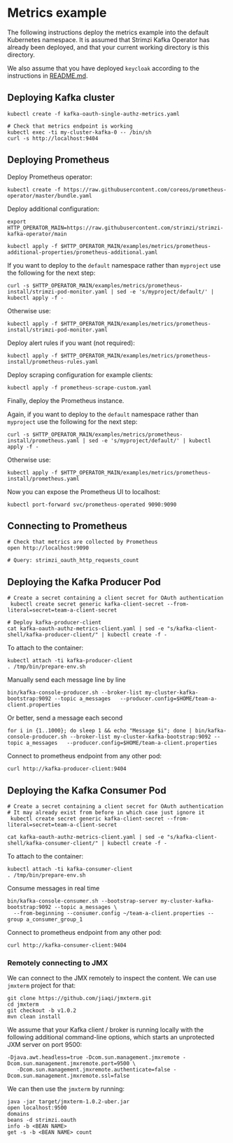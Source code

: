 Metrics example
===============

The following instructions deploy the metrics example into the default Kubernetes namespace.
It is assumed that Strimzi Kafka Operator has already been deployed, and that your current working directory is this directory.

We also assume that you have deployed `keycloak` according to the instructions in [README.md](README.md#deploying-the-postgres-and-keycloak-that-stores-state-to-postgres).


Deploying Kafka cluster
-----------------------

    kubectl create -f kafka-oauth-single-authz-metrics.yaml

    # Check that metrics endpoint is working
    kubectl exec -ti my-cluster-kafka-0 -- /bin/sh
    curl -s http://localhost:9404


Deploying Prometheus
--------------------

Deploy Prometheus operator:

    kubectl create -f https://raw.githubusercontent.com/coreos/prometheus-operator/master/bundle.yaml

Deploy additional configuration:

    export HTTP_OPERATOR_MAIN=https://raw.githubusercontent.com/strimzi/strimzi-kafka-operator/main

    kubectl apply -f $HTTP_OPERATOR_MAIN/examples/metrics/prometheus-additional-properties/prometheus-additional.yaml

If you want to deploy to the `default` namespace rather than `myproject` use the following for the next step:

    curl -s $HTTP_OPERATOR_MAIN/examples/metrics/prometheus-install/strimzi-pod-monitor.yaml | sed -e 's/myproject/default/' | kubectl apply -f -

Otherwise use:

    kubectl apply -f $HTTP_OPERATOR_MAIN/examples/metrics/prometheus-install/strimzi-pod-monitor.yaml

Deploy alert rules if you want (not required):

    kubectl apply -f $HTTP_OPERATOR_MAIN/examples/metrics/prometheus-install/prometheus-rules.yaml

Deploy scraping configuration for example clients:

    kubectl apply -f prometheus-scrape-custom.yaml

Finally, deploy the Prometheus instance.

Again, if you want to deploy to the `default` namespace rather than `myproject` use the following for the next step:

    curl -s $HTTP_OPERATOR_MAIN/examples/metrics/prometheus-install/prometheus.yaml | sed -e 's/myproject/default/' | kubectl apply -f -

Otherwise use:

    kubectl apply -f $HTTP_OPERATOR_MAIN/examples/metrics/prometheus-install/prometheus.yaml

Now you can expose the Prometheus UI to localhost:

    kubectl port-forward svc/prometheus-operated 9090:9090


Connecting to Prometheus
------------------------

    # Check that metrics are collected by Prometheus
    open http://localhost:9090

    # Query: strimzi_oauth_http_requests_count 


Deploying the Kafka Producer Pod
--------------------------------

    # Create a secret containing a client secret for OAuth authentication
     kubectl create secret generic kafka-client-secret --from-literal=secret=team-a-client-secret

    # Deploy kafka-producer-client
    cat kafka-oauth-authz-metrics-client.yaml | sed -e "s/kafka-client-shell/kafka-producer-client/" | kubectl create -f -

To attach to the container:

    kubectl attach -ti kafka-producer-client
    . /tmp/bin/prepare-env.sh

Manually send each message line by line

    bin/kafka-console-producer.sh --broker-list my-cluster-kafka-bootstrap:9092 --topic a_messages   --producer.config=$HOME/team-a-client.properties

Or better, send a message each second

    for i in {1..1000}; do sleep 1 && echo "Message $i"; done | bin/kafka-console-producer.sh --broker-list my-cluster-kafka-bootstrap:9092 --topic a_messages   --producer.config=$HOME/team-a-client.properties

Connect to prometheus endpoint from any other pod:

    curl http://kafka-producer-client:9404


Deploying the Kafka Consumer Pod
--------------------------------

    # Create a secret containing a client secret for OAuth authentication
    # It may already exist from before in which case just ignore it
     kubectl create secret generic kafka-client-secret --from-literal=secret=team-a-client-secret

    cat kafka-oauth-authz-metrics-client.yaml | sed -e "s/kafka-client-shell/kafka-consumer-client/" | kubectl create -f -

To attach to the container:

    kubectl attach -ti kafka-consumer-client
    . /tmp/bin/prepare-env.sh

Consume messages in real time

    bin/kafka-console-consumer.sh --bootstrap-server my-cluster-kafka-bootstrap:9092 --topic a_messages \
      --from-beginning --consumer.config ~/team-a-client.properties --group a_consumer_group_1

Connect to prometheus endpoint from any other pod:

    curl http://kafka-consumer-client:9404


### Remotely connecting to JMX

We can connect to the JMX remotely to inspect the content. We can use `jmxterm` project for that:

```
git clone https://github.com/jiaqi/jmxterm.git
cd jmxterm
git checkout -b v1.0.2
mvn clean install
```

We assume that your Kafka client / broker is running locally with the following additional command-line options, which starts an unprotected JXM server on port 9500:

```
-Djava.awt.headless=true -Dcom.sun.management.jmxremote -Dcom.sun.management.jmxremote.port=9500 \
   -Dcom.sun.management.jmxremote.authenticate=false -Dcom.sun.management.jmxremote.ssl=false
```

We can then use the `jmxterm` by running:

```
java -jar target/jmxterm-1.0.2-uber.jar
open localhost:9500
domains
beans -d strimzi.oauth
info -b <BEAN NAME>
get -s -b <BEAN NAME> count
```
